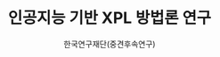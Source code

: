 ---
layout: page
title: 인공지능 기반 XPL 방법론 연구
start_date: 2023-01-28 08:59:00-0400
end_date: 2026-03-01 08:59:00-0400
author: 한국연구재단(중견후속연구)
description: 인공지능 기반 XPL 방법론 연구 한국연구재단(중견후속연구)
importance: 1
category: projects
inline: true
related_publications: false
---